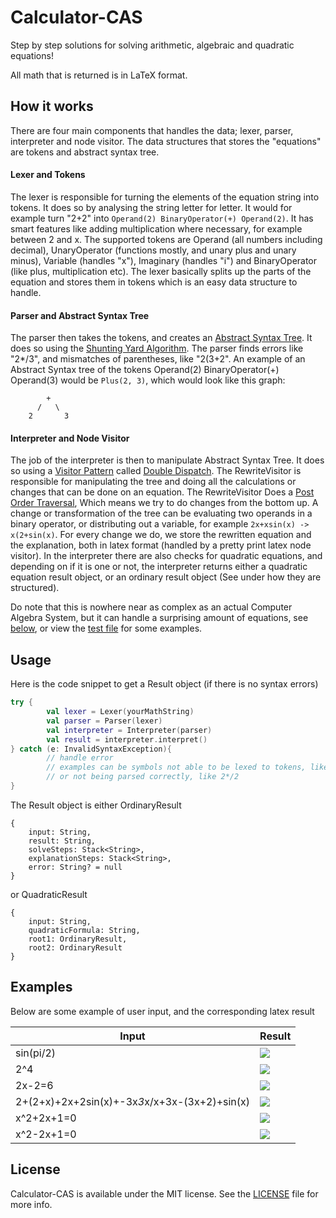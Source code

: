# Calculator-CAS
Step by step solutions for solving arithmetic, algebraic and quadratic equations!

All math that is returned is in LaTeX format.

## How it works
There are four main components that handles the data; lexer, parser, interpreter and node visitor. 
The data structures that stores the "equations" are tokens and abstract syntax tree.

#### Lexer and Tokens
The lexer is responsible for turning the elements of the equation string into tokens.
It does so by analysing the string letter for letter. It would for example turn "2+2" into 
` Operand(2) BinaryOperator(+) Operand(2) `. It has smart features like adding multiplication
where necessary, for example between 2 and x. The supported tokens are Operand (all numbers including decimal),
UnaryOperator (functions mostly, and unary plus and unary minus), Variable (handles "x"), Imaginary (handles "i") and
BinaryOperator (like plus, multiplication etc). The lexer basically splits up the parts of the equation and stores them in 
tokens which is an easy data structure to handle.

#### Parser and Abstract Syntax Tree
The parser then takes the tokens, and creates an [Abstract Syntax Tree](https://en.wikipedia.org/wiki/Abstract_syntax_tree).
It does so using the [Shunting Yard Algorithm](https://en.wikipedia.org/wiki/Shunting-yard_algorithm). 
The parser finds errors like "2*/3", and mismatches of parentheses, like "2(3+2". 
An example of an Abstract Syntax tree of the tokens Operand(2) BinaryOperator(+) Operand(3) would be 
`Plus(2, 3)`, which would look like this graph:
```
        +
      /   \
    2       3
```

#### Interpreter and Node Visitor
The job of the interpreter is then to manipulate Abstract Syntax Tree. It does so using a [Visitor Pattern](https://en.wikipedia.org/wiki/Visitor_pattern) 
called [Double Dispatch](https://en.wikipedia.org/wiki/Double_dispatch). The RewriteVisitor is responsible for
manipulating the tree and doing all the calculations or changes that can be done on an equation. The RewriteVisitor
Does a [Post Order Traversal](https://www.techiedelight.com/postorder-tree-traversal-iterative-recursive/), Which means we
try to do changes from the bottom up. A change or transformation of the tree can be evaluating two operands in a binary operator, 
or distributing out a variable, for example `2x+xsin(x) -> x(2+sin(x)`. For every change we do, we store the rewritten
equation and the explanation, both in latex format (handled by a pretty print latex node visitor). In the interpreter there 
are also checks for quadratic equations, and depending on if it is one or not, the interpreter returns either a 
quadratic equation result object, or an ordinary result object (See under how they are structured).

Do note that this is nowhere near as complex as an actual Computer Algebra System, but it can handle a surprising
amount of equations, see [below](#Examples), or view the [test file](com/havardp/test/Test.kt) for some examples.


## Usage
Here is the code snippet to get a Result object (if there is no syntax errors)
```kotlin
try {
        val lexer = Lexer(yourMathString)
        val parser = Parser(lexer)
        val interpreter = Interpreter(parser)
        val result = interpreter.interpret()
} catch (e: InvalidSyntaxException){
        // handle error 
        // examples can be symbols not able to be lexed to tokens, like "2+a"
        // or not being parsed correctly, like 2*/2
}
```

The Result object is either OrdinaryResult
```
{
    input: String,
    result: String,
    solveSteps: Stack<String>,
    explanationSteps: Stack<String>, 
    error: String? = null
}
```

or QuadraticResult
```
{
    input: String,
    quadraticFormula: String,
    root1: OrdinaryResult,
    root2: OrdinaryResult
}
```

## Examples
Below are some example of user input, and the corresponding latex result

|Input   	|Result|
|---	|---	|
|sin(pi/2)  	|<img src="https://render.githubusercontent.com/render/math?math=0">|
|2^4 |<img src="https://render.githubusercontent.com/render/math?math=16">|
|2x-2=6|<img src="https://render.githubusercontent.com/render/math?math=x=4">|
|2+(2+x)+2x+2sin(x)+-3x*3*x/x+3x-(3x+2)+sin(x)|<img src="https://render.githubusercontent.com/render/math?math=2 - 6 \cdot x %2B 3 \cdot sin(x)">|
|x^2+2x+1=0|<img src="https://render.githubusercontent.com/render/math?math=x=-1">|
|x^2-2x+1=0|<img src="https://render.githubusercontent.com/render/math?math=x=\frac{2 \pm 2.8284271247461903 \cdot i}{2}">|


## License
Calculator-CAS is available under the MIT license. See the [LICENSE](LICENSE) file for more info.